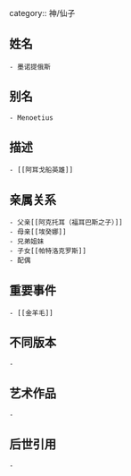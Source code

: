 category:: 神/仙子
## 姓名
	- 墨诺提俄斯
## 别名
	- Menoetius
## 描述
	- [[阿耳戈船英雄]]
## 亲属关系
	- 父亲[[阿克托耳（福耳巴斯之子）]]
	- 母亲[[埃癸娜]]
	- 兄弟姐妹
	- 子女[[帕特洛克罗斯]]
	- 配偶
## 重要事件
	- [[金羊毛]]
## 不同版本
	-
## 艺术作品
	-
## 后世引用
	-
